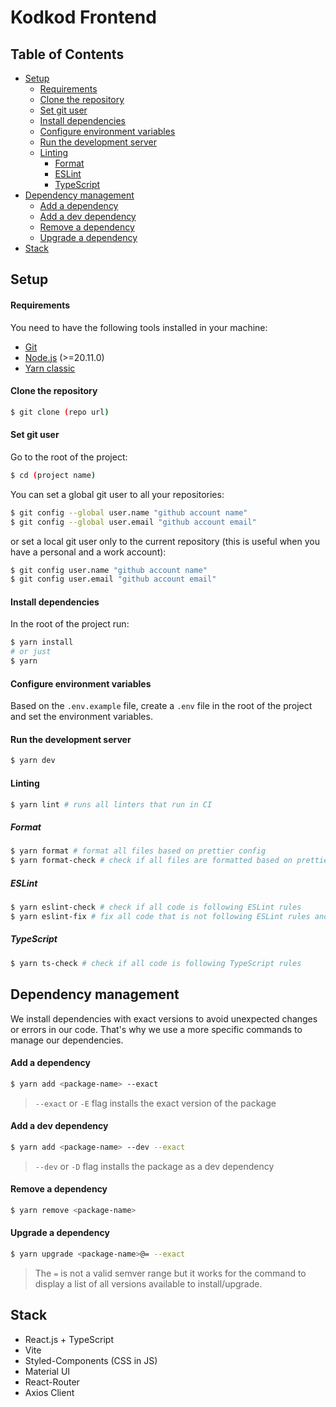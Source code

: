 # Kodkod Frontend

## Table of Contents

- [Setup](#setup)
  - [Requirements](#requirements)
  - [Clone the repository](#clone-the-repository)
  - [Set git user](#set-git-user)
  - [Install dependencies](#install-dependencies)
  - [Configure environment variables](#configure-environment-variables)
  - [Run the development server](#run-the-development-server)
  - [Linting](#linting)
    - [Format](#format)
    - [ESLint](#eslint)
    - [TypeScript](#typescript)
- [Dependency management](#dependency-management)
    - [Add a dependency](#add-a-dependency)
    - [Add a dev dependency](#add-a-dev-dependency)
    - [Remove a dependency](#remove-a-dependency)
    - [Upgrade a dependency](#upgrade-a-dependency)
- [Stack](#stack)

## Setup

#### Requirements

You need to have the following tools installed in your machine:

- [Git](https://git-scm.com/)
- [Node.js](https://nodejs.org/en/) (>=20.11.0)
- [Yarn classic](https://yarnpkg.com/)

#### Clone the repository

```bash
$ git clone (repo url)
```

#### Set git user

Go to the root of the project:

```bash
$ cd (project name)
```

You can set a global git user to all your repositories:

```bash
$ git config --global user.name "github account name"
$ git config --global user.email "github account email"
```

or set a local git user only to the current repository (this is useful when you have a personal and a work account):

```bash
$ git config user.name "github account name"
$ git config user.email "github account email"
```

#### Install dependencies

In the root of the project run:

```bash
$ yarn install
# or just
$ yarn
```

#### Configure environment variables

Based on the `.env.example` file, create a `.env` file in the root of the project and set the environment variables.

#### Run the development server

```bash
$ yarn dev
```

#### Linting

```bash
$ yarn lint # runs all linters that run in CI
```

##### Format

```bash
$ yarn format # format all files based on prettier config
$ yarn format-check # check if all files are formatted based on prettier config
```

##### ESLint

```bash
$ yarn eslint-check # check if all code is following ESLint rules
$ yarn eslint-fix # fix all code that is not following ESLint rules and can be fixed automatically
```

##### TypeScript

```bash
$ yarn ts-check # check if all code is following TypeScript rules
```

## Dependency management

We install dependencies with exact versions to avoid unexpected changes or errors in our code. That's why we use a more specific commands to manage our dependencies.

#### Add a dependency

```bash
$ yarn add <package-name> --exact
```

> `--exact` or `-E` flag installs the exact version of the package

#### Add a dev dependency

```bash
$ yarn add <package-name> --dev --exact
```

> `--dev` or `-D` flag installs the package as a dev dependency

#### Remove a dependency

```bash
$ yarn remove <package-name>
```

#### Upgrade a dependency

```bash
$ yarn upgrade <package-name>@= --exact
```

> The `=` is not a valid semver range but it works for the command to display a list of all versions available to install/upgrade.

## Stack

- React.js + TypeScript
- Vite
- Styled-Components (CSS in JS)
- Material UI
- React-Router
- Axios Client
